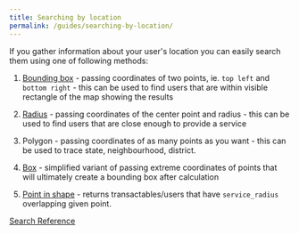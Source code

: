```yaml
---
title: Searching by location
permalink: /guides/searching-by-location/
---
```


If you gather information about your user's location you can easily search them using one of following methods:

1. [Bounding box](./bounding-box) - passing coordinates of two points, ie. `top left` and `bottom right` - this can be used to find users that are within visible rectangle of the map showing the results

2. [Radius](./radius) - passing coordinates of the center point and radius - this can be used to find users that are close enough to provide a service

3. Polygon - passing coordinates of as many points as you want - this can be used to trace state, neighbourhood, district. 

4. [Box](./box) - simplified variant of passing extreme coordinates of points that will ultimately create a bounding box after calculation

5. [Point in shape](./point-in-shape) - returns transactables/users that have `service_radius` overlapping given point. 


[Search Reference](/reference/search)
